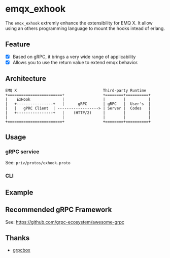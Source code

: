 # emqx_exhook

The `emqx_exhook` extremly enhance the extensibility for EMQ X. It allow using an others programming language to mount the hooks intead of erlang.

## Feature

- [x] Based on gRPC, it brings a very wide range of applicability
- [x] Allows you to use the return value to extend emqx behavior.

## Architecture

```
EMQ X                                      Third-party Runtime
+========================+                 +========+==========+
|    ExHook              |                 |        |          |
|   +----------------+   |      gRPC       | gRPC   |  User's  |
|   |   gPRC Client  | ------------------> | Server |  Codes   |
|   +----------------+   |    (HTTP/2)     |        |          |
|                        |                 |        |          |
+========================+                 +========+==========+
```

## Usage

### gRPC service

See: `priv/protos/exhook.proto`

### CLI

## Example

## Recommended gRPC Framework

See: https://github.com/grpc-ecosystem/awesome-grpc

## Thanks

- [grpcbox](https://github.com/tsloughter/grpcbox)
